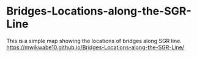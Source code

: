 # Bridges-Locations-along-the-SGR-Line
This is a simple map showing the locations of bridges along SGR line.
https://mwikwabe10.github.io/Bridges-Locations-along-the-SGR-Line/
